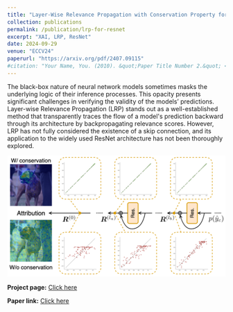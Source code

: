 ```yaml
---
title: "Layer-Wise Relevance Propagation with Conservation Property for ResNet"
collection: publications
permalink: /publication/lrp-for-resnet
excerpt: "XAI, LRP, ResNet"
date: 2024-09-29
venue: "ECCV24"
paperurl: "https://arxiv.org/pdf/2407.09115"
#citation: "Your Name, You. (2010). &quot;Paper Title Number 2.&quot; <i>Journal 1</i>. 1(2)."
---
```


The black-box nature of neural network models sometimes masks the underlying logic of their inference processes. This opacity presents significant challenges in verifying the validity of the models’ predictions. Layer-wise Relevance Propagation (LRP) stands out as a well-established method that transparently traces the flow of a model's prediction backward through its architecture by backpropagating relevance scores. However, LRP has not fully considered the existence of a skip connection, and its application to the widely used ResNet architecture has not been thoroughly explored.

![Method:](./images/eye-catch.png)

**Project page:** [Click here](https://5ei74r0.github.io/lrp-for-resnet.page/)

**Paper link:** [Click here](https://arxiv.org/pdf/2407.09115)
